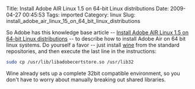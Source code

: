 Title: Install Adobe AIR Linux 1.5 on 64-bit Linux distributions
Date: 2009-04-27 00:45:53
Tags: imported
Category: linux
Slug: install_adobe_air_linux_15_on_64_bit_linux_distributions

So Adobe has this knowledge base article -- <a href='http://kb.adobe.com/selfservice/viewContent.do?externalId=kb408084'>Install Adobe AIR Linux 1.5 on 64-bit Linux distributions</a> -- to describe how to install Adobe Air on 64 bit linux systems.  Do yourself a favor -- just install <a href="http://www.winehq.org/">wine</a> from the standard repositories, and then execute the last line in the instructions:

```bash
sudo cp /usr/lib/libadobecertstore.so /usr/lib32
```

Wine already sets up a complete 32bit compatible environment, so you don't have to worry about manually breaking out shared libraries.
